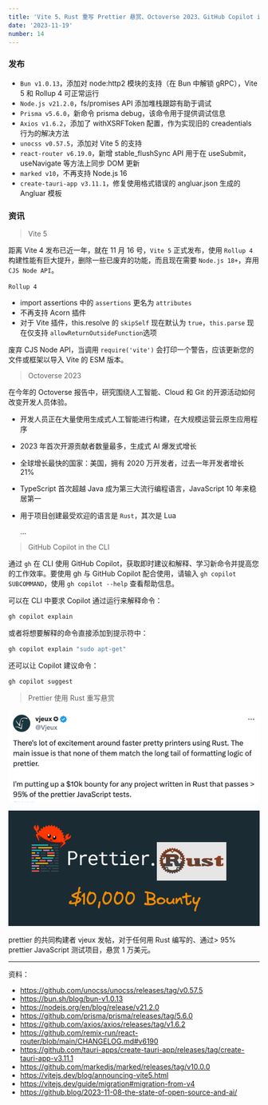 ```yaml
---
title: 'Vite 5、Rust 重写 Prettier 悬赏、Octoverse 2023、GitHub Copilot in the CLI'
date: '2023-11-19'
number: 14
---
```


### 发布

- `Bun v1.0.13`，添加对 node:http2 模块的支持（在 Bun 中解锁 gRPC），Vite 5 和 Rollup 4 可正常运行
- `Node.js v21.2.0`，fs/promises API 添加堆栈跟踪有助于调试
- `Prisma v5.6.0`，新命令 prisma debug，该命令用于提供调试信息
- `Axios v1.6.2`，添加了 withXSRFToken 配置，作为实现旧的 creadentials 行为的解决方法
- `unocss v0.57.5`，添加对 Vite 5 的支持
- `react-router v6.19.0`，新增 stable_flushSync API 用于在 useSubmit，useNavigate 等方法上同步 DOM 更新
- `marked v10`，不再支持 Node.js 16
- `create-tauri-app v3.11.1`，修复使用格式错误的 angluar.json 生成的 Angluar 模板

### 资讯

> Vite 5

距离 Vite 4 发布已近一年，就在 11 月 16 号，`Vite 5` 正式发布，使用 `Rollup 4` 构建性能有巨大提升，删除一些已废弃的功能，而且现在需要 `Node.js 18+`，弃用 `CJS Node API`。

`Rollup 4`

- import assertions 中的 `assertions` 更名为 `attributes`
- 不再支持 Acorn 插件
- 对于 Vite 插件，this.resolve 的 `skipSelf` 现在默认为 `true`，`this.parse` 现在仅支持 `allowReturnOutsideFunction`选项

废弃 CJS Node API，当调用 `require('vite')` 会打印一个警告，应该更新您的文件或框架以导入 Vite 的 ESM 版本。

> Octoverse 2023

在今年的 Octoverse 报告中，研究围绕人工智能、Cloud 和 Git 的开源活动如何改变开发人员体验。

- 开发人员正在大量使用生成式人工智能进行构建，在大规模运营云原生应用程序
- 2023 年首次开源贡献者数量最多，生成式 AI 爆发式增长
- 全球增长最快的国家：美国，拥有 2020 万开发者，过去一年开发者增长 21%
- TypeScript 首次超越 Java 成为第三大流行编程语言，JavaScript 10 年来稳居第一
- 用于项目创建最受欢迎的语言是 `Rust`，其次是 Lua

  ...

> GitHub Copilot in the CLI

通过 `gh` 在 CLI 使用 GitHub Copilot，获取即时建议和解释、学习新命令并提高您的工作效率。要使用 gh 与 GitHub Copilot 配合使用，请输入 `gh copilot SUBCOMMAND`，使用 `gh copilot --help` 查看帮助信息。

可以在 CLI 中要求 Copilot 通过运行来解释命令：

```sh
gh copilot explain
```

或者将想要解释的命令直接添加到提示符中：

```sh
gh copilot explain "sudo apt-get"
```

还可以让 Copilot 建议命令：

```sh
gh copilot suggest
```

> Prettier 使用 Rust 重写悬赏

![](../assets/prettier.png)

![](../assets/rust-prettier.png)

prettier 的共同构建者 vjeux 发帖，对于任何用 Rust 编写的、通过> 95% prettier JavaScript 测试项目，悬赏 1 万美元。

---

资料：

- https://github.com/unocss/unocss/releases/tag/v0.57.5
- https://bun.sh/blog/bun-v1.0.13
- https://nodejs.org/en/blog/release/v21.2.0
- https://github.com/prisma/prisma/releases/tag/5.6.0
- https://github.com/axios/axios/releases/tag/v1.6.2
- https://github.com/remix-run/react-router/blob/main/CHANGELOG.md#v6190
- https://github.com/tauri-apps/create-tauri-app/releases/tag/create-tauri-app-v3.11.1
- https://github.com/markedjs/marked/releases/tag/v10.0.0
- https://vitejs.dev/blog/announcing-vite5.html
- https://vitejs.dev/guide/migration#migration-from-v4
- https://github.blog/2023-11-08-the-state-of-open-source-and-ai/
